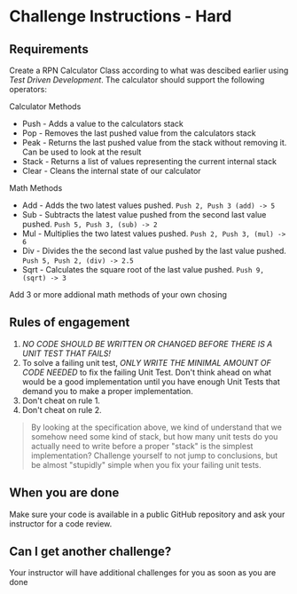 # Challenge Instructions - Hard

## Requirements
Create a RPN Calculator Class according to what was descibed earlier using *Test Driven Development*. The calculator should support the following operators:

Calculator Methods

* Push - Adds a value to the calculators stack
* Pop - Removes the last pushed value from the calculators stack
* Peak - Returns the last pushed value from the stack without removing it. Can be used to look at the result
* Stack - Returns a list of values representing the current internal stack
* Clear - Cleans the internal state of our calculator

Math Methods

* Add - Adds the two latest values pushed. `Push 2, Push 3 (add) -> 5`
* Sub - Subtracts the latest value pushed from the second last value pushed. `Push 5, Push 3, (sub) -> 2`
* Mul - Multiplies the two latest values pushed. `Push 2, Push 3, (mul) -> 6`
* Div - Divides the the second last value pushed by the last value pushed. `Push 5, Push 2, (div) -> 2.5`
* Sqrt - Calculates the square root of the last value pushed. `Push 9, (sqrt) -> 3`

Add 3 or more addional math methods of your own chosing

## Rules of engagement

1. *NO CODE SHOULD BE WRITTEN OR CHANGED BEFORE THERE IS A UNIT TEST THAT FAILS!*
2. To solve a failing unit test, *ONLY WRITE THE MINIMAL AMOUNT OF CODE NEEDED* to fix the failing Unit Test. Don't think ahead on what would be a good implementation until you have enough Unit Tests that demand you to make a proper implementation.
3. Don't cheat on rule 1.
4. Don't cheat on rule 2.

> By looking at the specification above, we kind of understand that we somehow need some kind of stack, but how many unit tests do you actually need to write before a proper "stack" is the simplest implementation? Challenge yourself to not jump to conclusions, but be almost "stupidly" simple when you fix your failing unit tests.

## When you are done

Make sure your code is available in a public GitHub repository and ask your instructor for a code review.

## Can I get another challenge?

Your instructor will have additional challenges for you as soon as you are done